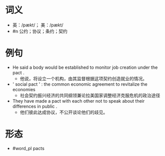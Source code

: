 # 词义
- 英：/pækt/； 美：/pækt/
- #n 公约；协议；条约；契约
# 例句
- He said a body would be established to monitor job creation under the pact .
	- 他说，将设立一个机构，由其监督根据这项契约创造就业的情况。
- ' social pact ' : the common economic agreement to revitalize the economies
	- 社会契约振兴经济的共同纲领兼论拉美国家调整经济克服危机的政治途径
- They have made a pact with each other not to speak about their differences in public .
	- 他们彼此达成协议，不公开谈论他们的歧见。
# 形态
- #word_pl pacts
